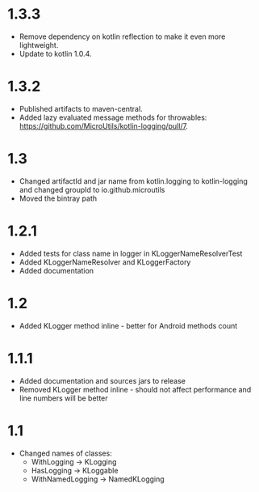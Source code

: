 # 1.3.3

* Remove dependency on kotlin reflection to make it even more lightweight.
* Update to kotlin 1.0.4.


# 1.3.2

* Published artifacts to maven-central.
* Added lazy evaluated message methods for throwables: https://github.com/MicroUtils/kotlin-logging/pull/7.

# 1.3

* Changed artifactId and jar name from kotlin.logging to kotlin-logging and changed groupId to io.github.microutils
* Moved the bintray path

# 1.2.1

* Added tests for class name in logger in KLoggerNameResolverTest
* Added KLoggerNameResolver and KLoggerFactory
* Added documentation

# 1.2

* Added KLogger method inline - better for Android methods count

# 1.1.1

* Added documentation and sources jars to release
* Removed KLogger method inline - should not affect performance and line numbers will be better

# 1.1

* Changed names of classes:
  * WithLogging -> KLogging
  * HasLogging -> KLoggable
  * WithNamedLogging -> NamedKLogging
